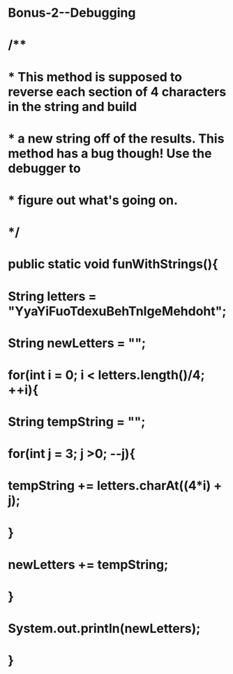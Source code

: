 # Bonus-2--Debugging
# /**
#                 * This method is supposed to reverse each section of 4 characters in the string and build
#                 * a new string off of the results. This method has a bug though! Use the debugger to
#                 * figure out what's going on.
#                 */
#                public static void funWithStrings(){
#                    String letters = "YyaYiFuoTdexuBehTnIgeMehdoht";
#                    String newLetters = "";
#                    for(int i = 0; i < letters.length()/4; ++i){
#                        String tempString = "";
#                        for(int j = 3; j >0; --j){
#                            tempString += letters.charAt((4*i) + j);
#                        }
#                        newLetters += tempString;
#                    }
#                    System.out.println(newLetters);
#                }
